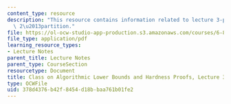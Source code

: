 ```yaml
---
content_type: resource
description: "This resource contains information related to lecture 3-partition II,\
  \ 2\u2013partition."
file: https://ol-ocw-studio-app-production.s3.amazonaws.com/courses/6-890-algorithmic-lower-bounds-fun-with-hardness-proofs-fall-2014/378d4376b42f8454d18bbaa761b01fe2_MIT6_890F14_L03.pdf
file_type: application/pdf
learning_resource_types:
- Lecture Notes
parent_title: Lecture Notes
parent_type: CourseSection
resourcetype: Document
title: Class on Algorithmic Lower Bounds and Hardness Proofs, Lecture 3 Notes
type: OCWFile
uid: 378d4376-b42f-8454-d18b-baa761b01fe2
---
```


